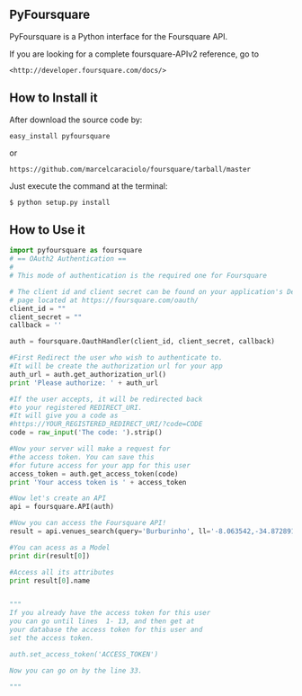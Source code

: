 PyFoursquare
--------------

PyFoursquare is a Python interface for the Foursquare API.

If you are looking for a complete foursquare-APIv2 reference, go to

    <http://developer.foursquare.com/docs/>


How to Install it
------------------

After download the source code by:

```
easy_install pyfoursquare

```

or 

```
https://github.com/marcelcaraciolo/foursquare/tarball/master

```

Just execute the command at the terminal:

```
$ python setup.py install

```

How to Use it
--------------


```python
import pyfoursquare as foursquare
# == OAuth2 Authentication ==
#
# This mode of authentication is the required one for Foursquare

# The client id and client secret can be found on your application's Details
# page located at https://foursquare.com/oauth/
client_id = ""
client_secret = ""
callback = ''

auth = foursquare.OauthHandler(client_id, client_secret, callback)

#First Redirect the user who wish to authenticate to.
#It will be create the authorization url for your app
auth_url = auth.get_authorization_url()
print 'Please authorize: ' + auth_url

#If the user accepts, it will be redirected back
#to your registered REDIRECT_URI.
#It will give you a code as
#https://YOUR_REGISTERED_REDIRECT_URI/?code=CODE
code = raw_input('The code: ').strip()

#Now your server will make a request for
#the access token. You can save this
#for future access for your app for this user
access_token = auth.get_access_token(code)
print 'Your access token is ' + access_token

#Now let's create an API
api = foursquare.API(auth)

#Now you can access the Foursquare API!
result = api.venues_search(query='Burburinho', ll='-8.063542,-34.872891')

#You can acess as a Model
print dir(result[0])

#Access all its attributes
print result[0].name


"""
If you already have the access token for this user
you can go until lines  1- 13, and then get at
your database the access token for this user and
set the access token.

auth.set_access_token('ACCESS_TOKEN')

Now you can go on by the line 33.

"""

```